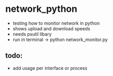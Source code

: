 # network_python
- testing how to monitor network in python
- shows upload and download speeds 
- needs psutil libary
- run in terminal -> python network_monitor.py
  
## todo:
- add usage per interface or process
